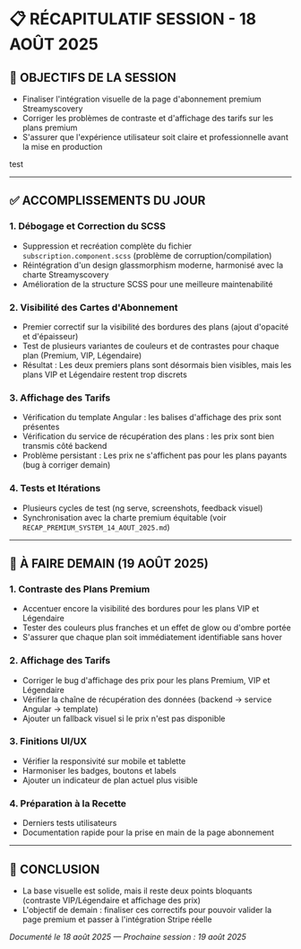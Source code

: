 # 📋 RÉCAPITULATIF SESSION - 18 AOÛT 2025

## 🎯 OBJECTIFS DE LA SESSION
- Finaliser l'intégration visuelle de la page d'abonnement premium Streamyscovery
- Corriger les problèmes de contraste et d'affichage des tarifs sur les plans premium
- S'assurer que l'expérience utilisateur soit claire et professionnelle avant la mise en production

test

---

## ✅ ACCOMPLISSEMENTS DU JOUR

### 1. **Débogage et Correction du SCSS**
- Suppression et recréation complète du fichier `subscription.component.scss` (problème de corruption/compilation)
- Réintégration d'un design glassmorphism moderne, harmonisé avec la charte Streamyscovery
- Amélioration de la structure SCSS pour une meilleure maintenabilité

### 2. **Visibilité des Cartes d'Abonnement**
- Premier correctif sur la visibilité des bordures des plans (ajout d'opacité et d'épaisseur)
- Test de plusieurs variantes de couleurs et de contrastes pour chaque plan (Premium, VIP, Légendaire)
- Résultat : Les deux premiers plans sont désormais bien visibles, mais les plans VIP et Légendaire restent trop discrets

### 3. **Affichage des Tarifs**
- Vérification du template Angular : les balises d'affichage des prix sont présentes
- Vérification du service de récupération des plans : les prix sont bien transmis côté backend
- Problème persistant : Les prix ne s'affichent pas pour les plans payants (bug à corriger demain)

### 4. **Tests et Itérations**
- Plusieurs cycles de test (ng serve, screenshots, feedback visuel)
- Synchronisation avec la charte premium équitable (voir `RECAP_PREMIUM_SYSTEM_14_AOUT_2025.md`)

---

## 🚧 À FAIRE DEMAIN (19 AOÛT 2025)

### 1. **Contraste des Plans Premium**
- Accentuer encore la visibilité des bordures pour les plans VIP et Légendaire
- Tester des couleurs plus franches et un effet de glow ou d'ombre portée
- S'assurer que chaque plan soit immédiatement identifiable sans hover

### 2. **Affichage des Tarifs**
- Corriger le bug d'affichage des prix pour les plans Premium, VIP et Légendaire
- Vérifier la chaîne de récupération des données (backend → service Angular → template)
- Ajouter un fallback visuel si le prix n'est pas disponible

### 3. **Finitions UI/UX**
- Vérifier la responsivité sur mobile et tablette
- Harmoniser les badges, boutons et labels
- Ajouter un indicateur de plan actuel plus visible

### 4. **Préparation à la Recette**
- Derniers tests utilisateurs
- Documentation rapide pour la prise en main de la page abonnement

---

## 🏁 CONCLUSION

- La base visuelle est solide, mais il reste deux points bloquants (contraste VIP/Légendaire et affichage des prix)
- L'objectif de demain : finaliser ces correctifs pour pouvoir valider la page premium et passer à l'intégration Stripe réelle

*Documenté le 18 août 2025 — Prochaine session : 19 août 2025*
